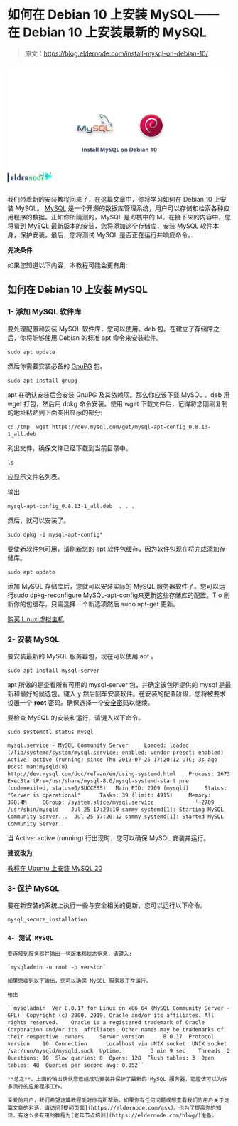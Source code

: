 # 如何在 Debian 10 上安装 MySQL——在 Debian 10 上安装最新的 MySQL

> 原文：<https://blog.eldernode.com/install-mysql-on-debian-10/>

![How to install MySQL on Debian 10](img/a7fa417f6ec61971999bd0987f6cad03.png)

我们带着新的安装教程回来了，在这篇文章中，你将学习如何在 Debian 10 上安装 MySQL。 [MySQL](https://www.mysql.com/) 是一个开源的数据库管理系统，用户可以存储和检索各种应用程序的数据。正如你所猜测的，MySQL 是*灯*栈中的 M。在接下来的内容中，您将看到 MySQL 最新版本的安装，您将添加这个存储库，安装 MySQL 软件本身，保护安装，最后，您将测试 MySQL 是否正在运行并响应命令。

**先决条件**

如果您知道以下内容，本教程可能会更有用:

## 如何在 Debian 10 上安装 MySQL

### 1- 添加 MySQL 软件库

要处理配置和安装 MySQL 软件库，您可以使用。deb 包。在建立了存储库之后，你将能够使用 Debian 的标准 apt 命令来安装软件。

```
sudo apt update
```

然后你需要安装必备的 [GnuPG](https://gnupg.org/) 包。

```
sudo apt install gnupg 
```

apt 在确认安装后会安装 GnuPG 及其依赖项。那么你应该下载 MySQL 。deb 用 wget 打包，然后用 dpkg 命令安装。使用 wget 下载文件后，记得将您刚刚复制的地址粘贴到下面突出显示的部分:

```
cd /tmp  wget https://dev.mysql.com/get/mysql-apt-config_0.8.13-1_all.deb 
```

列出文件，确保文件已经下载到当前目录中。

```
ls 
```

应显示文件名列表。

输出

```
mysql-apt-config_0.8.13-1_all.deb  . . .
```

然后，就可以安装了。

```
sudo dpkg -i mysql-apt-config*
```

要使新软件包可用，请刷新您的 apt 软件包缓存，因为软件包现在将完成添加存储库。

```
sudo apt update 
```

添加 MySQL 存储库后，您就可以安装实际的 MySQL 服务器软件了。您可以运行sudo dpkg-reconfigure MySQL-apt-config来更新这些存储库的配置。T o 刷新你的包缓存，只需选择一个新选项然后 sudo apt-get 更新。

[购买 Linux 虚拟主机](https://eldernode.com/linux-hosting/)

### 2- 安装 MySQL

要安装最新的 MySQL 服务器包，现在可以使用 apt 。

```
sudo apt install mysql-server 
```

apt 所做的是查看所有可用的 mysql-server 包，并确定该包所提供的 mysql 是最新和最好的候选包。键入 y 然后回车安装软件。在安装的配置阶段，您将被要求设置一个 **root** 密码。确保选择一个[安全密码](https://eldernode.com/how-to-create-strong-password/)以继续。

要检查 MySQL 的安装和运行，请键入以下命令。

```
sudo systemctl status mysql 
```

```
mysql.service - MySQL Community Server     Loaded: loaded (/lib/systemd/system/mysql.service; enabled; vendor preset: enabled)     Active: active (running) since Thu 2019-07-25 17:20:12 UTC; 3s ago       Docs: man:mysqld(8)             http://dev.mysql.com/doc/refman/en/using-systemd.html    Process: 2673 ExecStartPre=/usr/share/mysql-8.0/mysql-systemd-start pre (code=exited, status=0/SUCCESS)   Main PID: 2709 (mysqld)     Status: "Server is operational"      Tasks: 39 (limit: 4915)     Memory: 378.4M     CGroup: /system.slice/mysql.service             └─2709 /usr/sbin/mysqld    Jul 25 17:20:10 sammy systemd[1]: Starting MySQL Community Server...  Jul 25 17:20:12 sammy systemd[1]: Started MySQL Community Server. 
```

当 Active: active (running) 行出现时，您可以确保 MySQL 安装并运行。

**建议改为**

[教程在 Ubuntu 上安装 MySQL 20](https://eldernode.com/installing-mysql-on-ubuntu-20/)

### 3- 保护 MySQL

要在新安装的系统上执行一些与安全相关的更新，您可以运行以下命令。

```
mysql_secure_installation 
```

### `4- 测试 MySQL`

`要连接到服务器并输出一些版本和状态信息，请键入:`

```
`mysqladmin -u root -p version`
```

`如果您收到以下输出，您可以确保 MySQL 服务器正在运行。`

``输出``

```
``mysqladmin  Ver 8.0.17 for Linux on x86_64 (MySQL Community Server - GPL)  Copyright (c) 2000, 2019, Oracle and/or its affiliates. All rights reserved.    Oracle is a registered trademark of Oracle Corporation and/or its  affiliates. Other names may be trademarks of their respective  owners.    Server version      8.0.17  Protocol version    10  Connection      Localhost via UNIX socket  UNIX socket     /var/run/mysqld/mysqld.sock  Uptime:         3 min 9 sec    Threads: 2  Questions: 10  Slow queries: 0  Opens: 128  Flush tables: 3  Open tables: 48  Queries per second avg: 0.052``
```

``**总之**，上面的输出确认您已经成功安装并保护了最新的 MySQL 服务器，它应该可以为许多流行的应用程序工作。``

``亲爱的用户，我们希望这篇教程能对你有所帮助，如果你有任何问题或想查看我们的用户关于这篇文章的对话，请访问[提问页面](https://eldernode.com/ask)。也为了提高你的知识，有这么多有用的教程为[老年节点培训](https://eldernode.com/blog/)准备。``